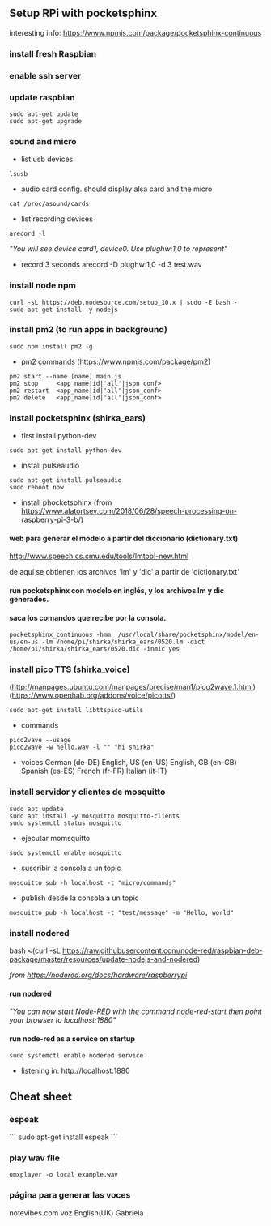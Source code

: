 

## Setup RPi with pocketsphinx
interesting info:
https://www.npmjs.com/package/pocketsphinx-continuous



### install fresh Raspbian

### enable ssh server

### update raspbian
```
sudo apt-get update
sudo apt-get upgrade
```

### sound and micro
- list usb devices
```
lsusb
```
- audio card config. should display alsa card and the micro
```
cat /proc/asound/cards
```
- list recording devices
```
arecord -l
```
_"You will see device card1, device0. Use plughw:1,0 to represent"_

- record 3 seconds
arecord -D plughw:1,0 -d 3 test.wav

### install node npm
```
curl -sL https://deb.nodesource.com/setup_10.x | sudo -E bash -
sudo apt-get install -y nodejs
```

### install pm2 (to run apps in background)
```
sudo npm install pm2 -g
```
- pm2 commands (https://www.npmjs.com/package/pm2)
```
pm2 start --name [name] main.js
pm2 stop     <app_name|id|'all'|json_conf>
pm2 restart  <app_name|id|'all'|json_conf>
pm2 delete   <app_name|id|'all'|json_conf>
```

### install pocketsphinx (shirka_ears)
- first install  python-dev
```
sudo apt-get install python-dev
```

- install pulseaudio
```
sudo apt-get install pulseaudio
sudo reboot now
```
- install phocketsphinx (from https://www.alatortsev.com/2018/06/28/speech-processing-on-raspberry-pi-3-b/)

#### web para generar el modelo a partir del diccionario (dictionary.txt)
http://www.speech.cs.cmu.edu/tools/lmtool-new.html

de aquí se obtienen los archivos 'lm' y 'dic' a partir de 'dictionary.txt'

#### run pocketsphinx con modelo en inglés, y los archivos lm y dic generados.
#### saca los comandos que recibe por la consola.
```
pocketsphinx_continuous -hmm  /usr/local/share/pocketsphinx/model/en-us/en-us -lm /home/pi/shirka/shirka_ears/0520.lm -dict /home/pi/shirka/shirka_ears/0520.dic -inmic yes
```

### install pico TTS (shirka_voice)
(http://manpages.ubuntu.com/manpages/precise/man1/pico2wave.1.html)
(https://www.openhab.org/addons/voice/picotts/)
```
sudo apt-get install libttspico-utils
```
- commands
```
pico2vave --usage
pico2wave -w hello.wav -l "" "hi shirka"
```
- voices
German (de-DE)
English, US (en-US)
English, GB (en-GB)
Spanish (es-ES)
French (fr-FR)
Italian (it-IT)

### install servidor y clientes de mosquitto 
```
sudo apt update
sudo apt install -y mosquitto mosquitto-clients
sudo systemctl status mosquitto
```

- ejecutar momsquitto
```
sudo systemctl enable mosquitto
```
- suscribir la consola a un topic
```
mosquitto_sub -h localhost -t "micro/commands"
```
- publish desde la consola a un topic
```
mosquitto_pub -h localhost -t "test/message" -m "Hello, world"
```

### install nodered
bash <(curl -sL https://raw.githubusercontent.com/node-red/raspbian-deb-package/master/resources/update-nodejs-and-nodered)

_from https://nodered.org/docs/hardware/raspberrypi_

#### run nodered
_"You can now start Node-RED with the command  node-red-start then point your browser to localhost:1880"_


#### run node-red as a service on startup
```
sudo systemctl enable nodered.service
```
- listening in:
http://localhost:1880

## Cheat sheet

### espeak 
´´´
sudo apt-get install espeak
´´´

### play wav file
```
omxplayer -o local example.wav
```

### página para generar las voces
notevibes.com
voz English(UK) Gabriela
